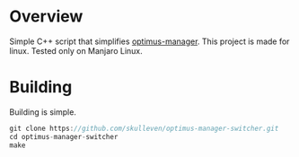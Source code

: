 # Overview
Simple C++ script that simplifies [optimus-manager](https://github.com/skulleven/optimus-manager-switcher.git). This project is made for linux. Tested only on Manjaro Linux.

# Building
Building is simple.

```C++
git clone https://github.com/skulleven/optimus-manager-switcher.git
cd optimus-manager-switcher
make
```
